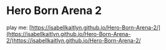 # Hero Born Arena 2
play me: [https://isabellkaitlyn.github.io/Hero-Born-Arena-2/](https://isabellkaitlyn.github.io/Hero-Born-Arena-2/)https://isabellkaitlyn.github.io/Hero-Born-Arena-2/
